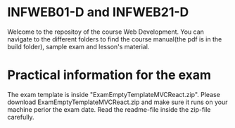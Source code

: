 # INFWEB01-D and INFWEB21-D
Welcome to the repositoy of the course Web Development. You can navigate to the different folders to find the course manual(the pdf is in the build folder), sample exam and lesson's material. 

# Practical information for the exam
The exam template is inside "ExamEmptyTemplateMVCReact.zip". Please download ExamEmptyTemplateMVCReact.zip and make sure it runs on your machine perior the exam date. Read the readme-file inside the zip-file carefully.

